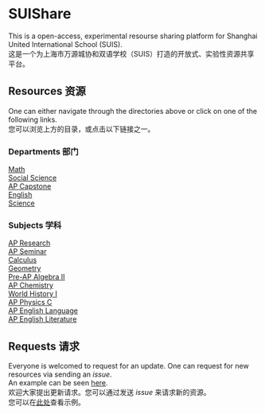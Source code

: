 # SUIShare
This is a open-access, experimental resourse sharing platform for Shanghai United International School (SUIS).  
这是一个为上海市万源城协和双语学校（SUIS）打造的开放式、实验性资源共享平台。

## Resources 资源
One can either navigate through the directories above or click on one of the following links.  
您可以浏览上方的目录，或点击以下链接之一。 
### Departments 部门
[Math](https://github.com/Jay-Feng2008/SUIShare/tree/master/Math)     
[Social Science](https://github.com/Jay-Feng2008/SUIShare/tree/master/Social%20Science)     
[AP Capstone](https://github.com/Jay-Feng2008/SUIShare/tree/master/AP%20Capstone)     
[English](https://github.com/Jay-Feng2008/SUIShare/tree/master/English)    
[Science](https://github.com/Jay-Feng2008/SUIShare/tree/master/Science)

### Subjects 学科
[AP Research](https://github.com/Jay-Feng2008/SUIShare/tree/master/AP%20Capstone/AP%20Research)    
[AP Seminar](https://github.com/Jay-Feng2008/SUIShare/tree/master/AP%20Capstone/AP%20Seminar)    
[Calculus](https://github.com/Jay-Feng2008/SUIShare/tree/master/Math/Calculus)      
[Geometry](https://github.com/Jay-Feng2008/SUIShare/tree/master/Math/Geometry)     
[Pre-AP Algebra II](https://github.com/Jay-Feng2008/SUIShare/tree/master/Math/Pre-AP%20Algebra%20II)      
[AP Chemistry](https://github.com/Jay-Feng2008/SUIShare/tree/master/Science/AP%20Chemistry)      
[World History I](https://github.com/Jay-Feng2008/SUIShare/tree/master/Social%20Science/History/World%20History%20I)     
[AP Physics C](https://github.com/Jay-Feng2008/SUIShare/tree/master/Science/AP%20Physics%20C)   
[AP English Language](https://github.com/Jay-Feng2008/SUIShare/tree/master/English/AP%20English%20Language)    
[AP English Literature](https://github.com/Jay-Feng2008/SUIShare/tree/master/English/AP%20English%20Literature)    

## Requests 请求
Everyone is welcomed to request for an update. One can request for new resources via sending an *issue*.    
An example can be seen [here](https://github.com/Jay-Feng2008/SUIShare/issues/1).    
欢迎大家提出更新请求。您可以通过发送 *issue* 来请求新的资源。    
您可以在[此处](https://github.com/Jay-Feng2008/SUIShare/issues/1)查看示例。

